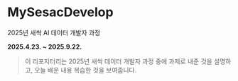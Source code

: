 # MySesacDevelop
2025년 새싹 AI 데이터 개발자 과정 

**2025.4.23. ~ 2025.9.22.**
>이 리포지터리는 2025년 새싹 데이터 개발자 과정 중에 과제로 내준 것을 설명하고, 오늘 배운 내용 복습한 것을 보여줍니다.
